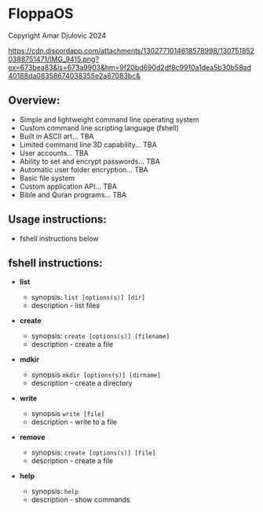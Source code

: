 # FloppaOS

Copyright Amar Djulovic 2024

<img>https://cdn.discordapp.com/attachments/1302771014618578998/1307518520388751471/IMG_9415.png?ex=673bea83&is=673a9903&hm=9f20bd690d2df8c9910a1dea5b30b58ad40188da08358674038355e2a87083bc&</img>
## Overview:
* Simple and lightweight command line operating system
* Custom command line scripting language (fshell)
* Built in ASCII art... TBA
* Limited command line 3D capability... TBA
* User accounts... TBA
* Ability to set and encrypt passwords... TBA
* Automatic user folder encryption... TBA
* Basic file system
* Custom application API... TBA
* Bible and Quran programs... TBA
  

## Usage instructions:

* fshell instructions below

## fshell instructions:

* **list**
  * synopsis: `list [options(s)] [dir]`
  * description - list files

* **create**
  * synopsis: `create [options(s)] [filename]`
  * description - create a file

* **mdkir**
  * synopsis `mkdir [options(s)] [dirname]`
  * description - create a directory

* **write** 
  * synopsis `write [file]`
  * description - write to a file

* **remove**
  * synopsis: `create [options(s)] [file]`
  * description - create a file

* **help**
  * synopsis: `help`
  * description - show commands


